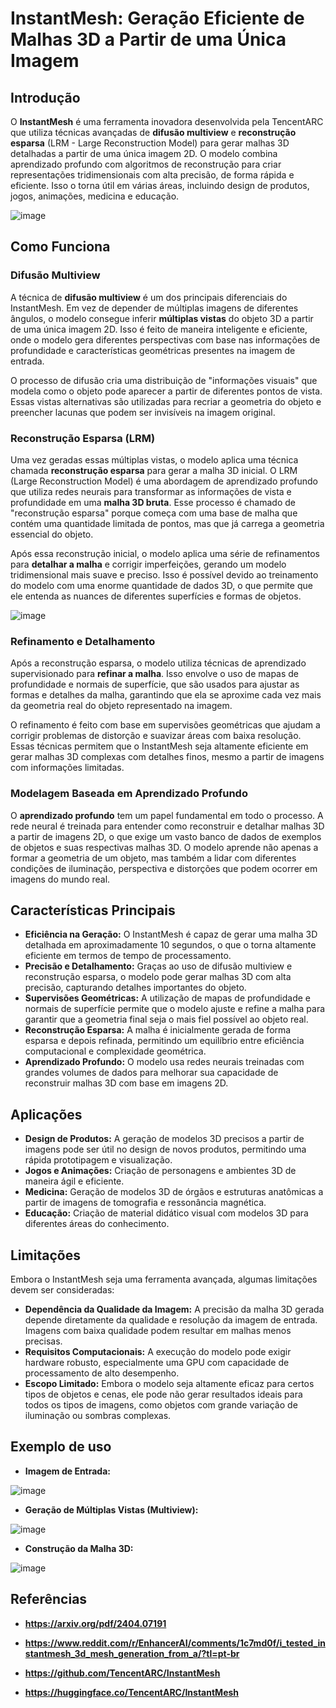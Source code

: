 # InstantMesh: Geração Eficiente de Malhas 3D a Partir de uma Única Imagem

## Introdução

O **InstantMesh** é uma ferramenta inovadora desenvolvida pela TencentARC que utiliza técnicas avançadas de **difusão multiview** e **reconstrução esparsa** (LRM - Large Reconstruction Model) para gerar malhas 3D detalhadas a partir de uma única imagem 2D. O modelo combina aprendizado profundo com algoritmos de reconstrução para criar representações tridimensionais com alta precisão, de forma rápida e eficiente. Isso o torna útil em várias áreas, incluindo design de produtos, jogos, animações, medicina e educação.

![image](https://github.com/user-attachments/assets/e466fd8f-d430-4f7b-8efa-1c10d81ec550)

## Como Funciona

### Difusão Multiview

A técnica de **difusão multiview** é um dos principais diferenciais do InstantMesh. Em vez de depender de múltiplas imagens de diferentes ângulos, o modelo consegue inferir **múltiplas vistas** do objeto 3D a partir de uma única imagem 2D. Isso é feito de maneira inteligente e eficiente, onde o modelo gera diferentes perspectivas com base nas informações de profundidade e características geométricas presentes na imagem de entrada.

O processo de difusão cria uma distribuição de "informações visuais" que modela como o objeto pode aparecer a partir de diferentes pontos de vista. Essas vistas alternativas são utilizadas para recriar a geometria do objeto e preencher lacunas que podem ser invisíveis na imagem original.

### Reconstrução Esparsa (LRM)

Uma vez geradas essas múltiplas vistas, o modelo aplica uma técnica chamada **reconstrução esparsa** para gerar a malha 3D inicial. O LRM (Large Reconstruction Model) é uma abordagem de aprendizado profundo que utiliza redes neurais para transformar as informações de vista e profundidade em uma **malha 3D bruta**. Esse processo é chamado de "reconstrução esparsa" porque começa com uma base de malha que contém uma quantidade limitada de pontos, mas que já carrega a geometria essencial do objeto.

Após essa reconstrução inicial, o modelo aplica uma série de refinamentos para **detalhar a malha** e corrigir imperfeições, gerando um modelo tridimensional mais suave e preciso. Isso é possível devido ao treinamento do modelo com uma enorme quantidade de dados 3D, o que permite que ele entenda as nuances de diferentes superfícies e formas de objetos.

![image](https://github.com/user-attachments/assets/08854af4-e923-4acb-9f85-310a01879e28)

### Refinamento e Detalhamento

Após a reconstrução esparsa, o modelo utiliza técnicas de aprendizado supervisionado para **refinar a malha**. Isso envolve o uso de mapas de profundidade e normais de superfície, que são usados para ajustar as formas e detalhes da malha, garantindo que ela se aproxime cada vez mais da geometria real do objeto representado na imagem.

O refinamento é feito com base em supervisões geométricas que ajudam a corrigir problemas de distorção e suavizar áreas com baixa resolução. Essas técnicas permitem que o InstantMesh seja altamente eficiente em gerar malhas 3D complexas com detalhes finos, mesmo a partir de imagens com informações limitadas.

### Modelagem Baseada em Aprendizado Profundo

O **aprendizado profundo** tem um papel fundamental em todo o processo. A rede neural é treinada para entender como reconstruir e detalhar malhas 3D a partir de imagens 2D, o que exige um vasto banco de dados de exemplos de objetos e suas respectivas malhas 3D. O modelo aprende não apenas a formar a geometria de um objeto, mas também a lidar com diferentes condições de iluminação, perspectiva e distorções que podem ocorrer em imagens do mundo real.

## Características Principais

- **Eficiência na Geração:** O InstantMesh é capaz de gerar uma malha 3D detalhada em aproximadamente 10 segundos, o que o torna altamente eficiente em termos de tempo de processamento.
- **Precisão e Detalhamento:** Graças ao uso de difusão multiview e reconstrução esparsa, o modelo pode gerar malhas 3D com alta precisão, capturando detalhes importantes do objeto.
- **Supervisões Geométricas:** A utilização de mapas de profundidade e normais de superfície permite que o modelo ajuste e refine a malha para garantir que a geometria final seja o mais fiel possível ao objeto real.
- **Reconstrução Esparsa:** A malha é inicialmente gerada de forma esparsa e depois refinada, permitindo um equilíbrio entre eficiência computacional e complexidade geométrica.
- **Aprendizado Profundo:** O modelo usa redes neurais treinadas com grandes volumes de dados para melhorar sua capacidade de reconstruir malhas 3D com base em imagens 2D.

## Aplicações

- **Design de Produtos:** A geração de modelos 3D precisos a partir de imagens pode ser útil no design de novos produtos, permitindo uma rápida prototipagem e visualização.
- **Jogos e Animações:** Criação de personagens e ambientes 3D de maneira ágil e eficiente.
- **Medicina:** Geração de modelos 3D de órgãos e estruturas anatômicas a partir de imagens de tomografia e ressonância magnética.
- **Educação:** Criação de material didático visual com modelos 3D para diferentes áreas do conhecimento.

## Limitações

Embora o InstantMesh seja uma ferramenta avançada, algumas limitações devem ser consideradas:

- **Dependência da Qualidade da Imagem:** A precisão da malha 3D gerada depende diretamente da qualidade e resolução da imagem de entrada. Imagens com baixa qualidade podem resultar em malhas menos precisas.
- **Requisitos Computacionais:** A execução do modelo pode exigir hardware robusto, especialmente uma GPU com capacidade de processamento de alto desempenho.
- **Escopo Limitado:** Embora o modelo seja altamente eficaz para certos tipos de objetos e cenas, ele pode não gerar resultados ideais para todos os tipos de imagens, como objetos com grande variação de iluminação ou sombras complexas.

## Exemplo de uso

- **Imagem de Entrada:**
  
![image](https://github.com/user-attachments/assets/37781de2-3a30-4510-b244-d7c1e3a5e89c)

- **Geração de Múltiplas Vistas (Multiview):**
  
![image](https://github.com/user-attachments/assets/cb3d246f-7dec-4e63-9736-6f9412254923)

- **Construção da Malha 3D:**
  
![image](https://github.com/user-attachments/assets/2f872392-0ebb-45b2-b34d-d76a8621336c)

## Referências

- **https://arxiv.org/pdf/2404.07191**
  
- **https://www.reddit.com/r/EnhancerAI/comments/1c7md0f/i_tested_instantmesh_3d_mesh_generation_from_a/?tl=pt-br**
  
- **https://github.com/TencentARC/InstantMesh**
  
- **https://huggingface.co/TencentARC/InstantMesh**
